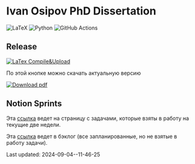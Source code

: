 # Ivan Osipov PhD Dissertation

![LaTeX](https://img.shields.io/badge/latex-%23008080.svg?style=for-the-badge&logo=latex&logoColor=white) 
![Python](https://img.shields.io/badge/python-3670A0?style=for-the-badge&logo=python&logoColor=ffdd54)
![GitHub Actions](https://img.shields.io/badge/github%20actions-%232671E5.svg?style=for-the-badge&logo=githubactions&logoColor=white)


## Release

[![LaTex Compile&Upload](https://github.com/i-v-a-n-h-o-e/LatexTest/actions/workflows/main.yml/badge.svg)](https://github.com/i-v-a-n-h-o-e/LatexTest/actions/workflows/main.yml)

По этой кнопке можно скачать актуальную версию

<!-- BEGIN LATEST DOWNLOAD BUTTON -->
[![Download pdf](https://custom-icon-badges.demolab.com/badge/-Download-F25278?style=for-the-badge&logo=download&logoColor=white "Download pdf")](https://github.com/i-v-a-n-h-o-e/LatexTest/releases/latest/download/2024-09-04--11-46-25_Dissertation.pdf)
<!-- END LATEST DOWNLOAD BUTTON -->

## Notion Sprints

Эта [ссылка](https://osipovio.notion.site/41f9dfa5d6674dbb992120c15364eb64?v=6d4e8d54e30946f8acf7d7f7d6aea132) ведет на страницу с задачами, которые взяты в работу на текущие две недели.

Эта [ссылка](https://osipovio.notion.site/41f9dfa5d6674dbb992120c15364eb64?v=24b09218f3774f42aef7ae249d97a58f) ведет в бэклог (все запланированные, но не взятые в работу задачи).



 
Last updated: 2024-09-04--11-46-25
